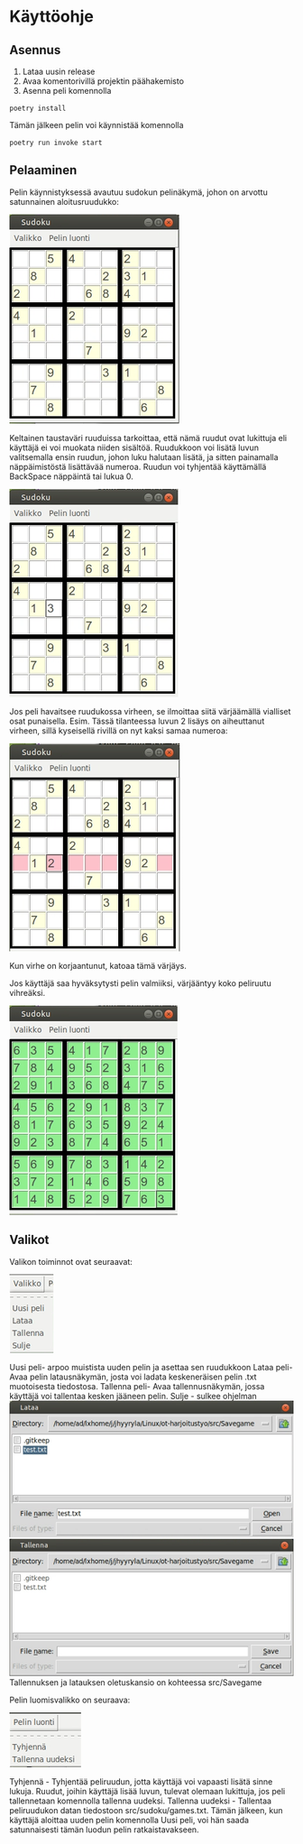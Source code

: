 
# Käyttöohje

## Asennus
1. Lataa uusin release
2. Avaa komentorivillä projektin päähakemisto
3. Asenna peli komennolla 
```
poetry install
```
Tämän jälkeen pelin voi käynnistää komennolla 
```
poetry run invoke start
```

## Pelaaminen
Pelin käynnistyksessä avautuu sudokun pelinäkymä, johon on arvottu satunnainen aloitusruudukko:

![](kuvat/peliruudukko.png)

Keltainen taustaväri ruuduissa tarkoittaa, että nämä ruudut ovat lukittuja eli käyttäjä ei voi muokata niiden sisältöä. 
Ruudukkoon voi lisätä luvun valitsemalla ensin ruudun, johon luku halutaan lisätä, ja sitten painamalla näppäimistöstä lisättävää numeroa. Ruudun voi tyhjentää käyttämällä BackSpace näppäintä tai lukua 0.

![](kuvat/pelilisays.png)

Jos peli havaitsee ruudukossa virheen, se ilmoittaa siitä värjäämällä vialliset osat punaisella. Esim. Tässä tilanteessa luvun 2 lisäys on aiheuttanut virheen, sillä kyseisellä rivillä on nyt kaksi samaa numeroa:

![](kuvat/pelivirhe.png)

Kun virhe on korjaantunut, katoaa tämä värjäys.

Jos käyttäjä saa hyväksytysti pelin valmiiksi, värjääntyy koko peliruutu vihreäksi.

![](kuvat/pelivalmis.png)

## Valikot
Valikon toiminnot ovat seuraavat:
 
 ![](kuvat/pelivalikko.png)
 
 Uusi peli- arpoo muistista uuden pelin ja asettaa sen ruudukkoon
 Lataa peli- Avaa pelin latausnäkymän, josta voi ladata keskeneräisen pelin .txt muotoisesta tiedostosa.
 Tallenna peli- Avaa tallennusnäkymän, jossa käyttäjä voi tallentaa kesken jääneen pelin.
 Sulje - sulkee ohjelman
 ![](kuvat/pelilatausnakyma.png)  ![](kuvat/pelitallennusnakyma.png)
 Tallennuksen ja latauksen oletuskansio on kohteessa src/Savegame
 
 Pelin luomisvalikko on seuraava:
 
 ![](kuvat/peliluomisvalikko.png)
 
 Tyhjennä - Tyhjentää peliruudun, jotta käyttäjä voi vapaasti lisätä sinne lukuja. Ruudut, joihin käyttäjä lisää luvun, tulevat olemaan lukittuja, jos peli tallennetaan komennolla tallenna uudeksi.
 Tallenna uudeksi - Tallentaa peliruudukon datan tiedostoon src/sudoku/games.txt. Tämän jälkeen, kun käyttäjä aloittaa uuden pelin komennolla Uusi peli, voi hän saada satunnaisesti tämän luodun pelin ratkaistavakseen.
 
